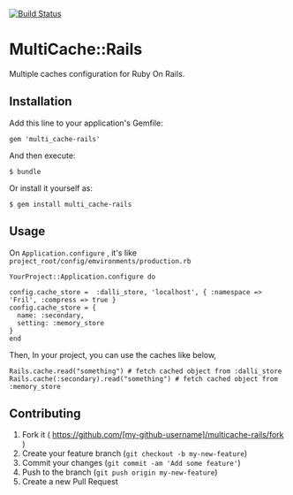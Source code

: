 [![Build Status](https://travis-ci.org/unlearned/multi-cache-rails.svg)](https://travis-ci.org/unlearned/multi-cache-rails)

# MultiCache::Rails

Multiple caches configuration for Ruby On Rails.


## Installation

Add this line to your application's Gemfile:

    gem 'multi_cache-rails'

And then execute:

    $ bundle

Or install it yourself as:

    $ gem install multi_cache-rails

## Usage

On `Application.configure` , it's like `project_root/config/emvironments/production.rb`

```
YourProject::Application.configure do

config.cache_store =  :dalli_store, 'localhost', { :namespace => 'Fril', :compress => true }
config.cache_store = {
  name: :secondary,
  setting: :memory_store
}
end
```

Then, In your project, you can use the caches like below,
```
Rails.cache.read("something") # fetch cached object from :dalli_store
Rails.cache(:secondary).read("something") # fetch cached object from :memory_store
```

## Contributing

1. Fork it ( https://github.com/[my-github-username]/multicache-rails/fork )
2. Create your feature branch (`git checkout -b my-new-feature`)
3. Commit your changes (`git commit -am 'Add some feature'`)
4. Push to the branch (`git push origin my-new-feature`)
5. Create a new Pull Request
